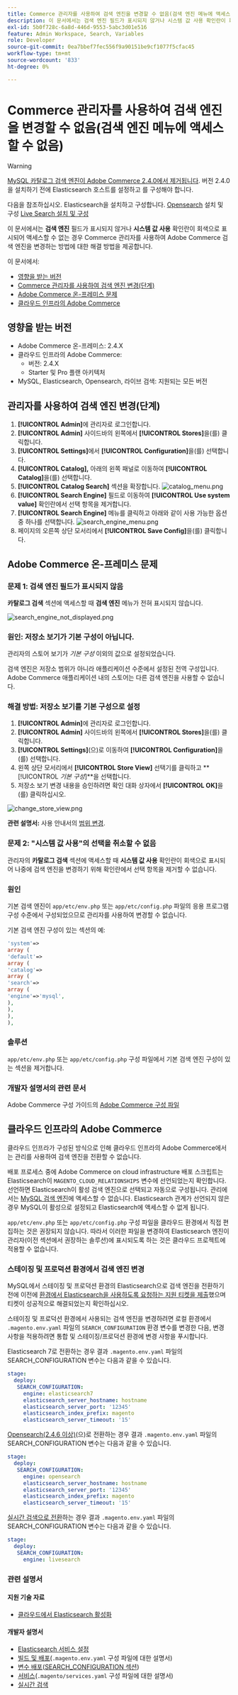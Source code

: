 ```yaml
---
title: Commerce 관리자를 사용하여 검색 엔진을 변경할 수 없음(검색 엔진 메뉴에 액세스할 수 없음)
description: 이 문서에서는 검색 엔진 필드가 표시되지 않거나 시스템 값 사용 확인란이 회색으로 비활성화되어 액세스할 수 없는 경우 Commerce 관리를 사용하여 Adobe Commerce 검색 엔진을 변경하는 방법에 대한 해결 방법을 제공합니다.
exl-id: 5b0f728c-6a8d-446d-9553-5abc3d01e516
feature: Admin Workspace, Search, Variables
role: Developer
source-git-commit: 0ea7bbef7fec556f9a90151be9cf1077f5cfac45
workflow-type: tm+mt
source-wordcount: '833'
ht-degree: 0%

---
```


# Commerce 관리자를 사용하여 검색 엔진을 변경할 수 없음(검색 엔진 메뉴에 액세스할 수 없음)

>[!WARNING]
>
> [MySQL 카탈로그 검색 엔진이 Adobe Commerce 2.4.0에서 제거됩니다](/help/announcements/adobe-commerce-announcements/mysql-catalog-search-engine-will-be-removed-in-magento-2-4-0.md). 버전 2.4.0을 설치하기 전에 Elasticsearch 호스트를 설정하고 를 구성해야 합니다.
> 
> 다음을 참조하십시오.
> [](https://experienceleague.adobe.com/en/docs/commerce-cloud-service/user-guide/configure/service/elasticsearch) Elasticsearch을 설치하고 구성합니다.
> [Opensearch](https://experienceleague.adobe.com/en/docs/commerce-cloud-service/user-guide/configure/service/opensearch) 설치 및 구성
> [Live Search 설치 및 구성](https://experienceleague.adobe.com/en/docs/commerce-merchant-services/live-search/install)

이 문서에서는 **검색 엔진** 필드가 표시되지 않거나 **시스템 값 사용** 확인란이 회색으로 표시되어 액세스할 수 없는 경우 Commerce 관리자를 사용하여 Adobe Commerce 검색 엔진을 변경하는 방법에 대한 해결 방법을 제공합니다.

이 문서에서:

* [영향을 받는 버전](#affected-versions)
* [Commerce 관리자를 사용하여 검색 엔진 변경(단계)](#change-search-engine-using-magento-admin-steps)
* [Adobe Commerce 온-프레미스 문제](#magento-commerce-on-premise)
* [클라우드 인프라의 Adobe Commerce](#magento-commerce-cloud)

## 영향을 받는 버전

* Adobe Commerce 온-프레미스: 2.4.X
* 클라우드 인프라의 Adobe Commerce:
   * 버전: 2.4.X
   * Starter 및 Pro 플랜 아키텍처
* MySQL, Elasticsearch, Opensearch, 라이브 검색: 지원되는 모든 버전

## 관리자를 사용하여 검색 엔진 변경(단계)

1. **[!UICONTROL Admin]**&#x200B;에 관리자로 로그인합니다.
1. **[!UICONTROL Admin]** 사이드바의 왼쪽에서 **[!UICONTROL Stores]**&#x200B;을(를) 클릭합니다.
1. **[!UICONTROL Settings]**&#x200B;에서 **[!UICONTROL Configuration]**&#x200B;을(를) 선택합니다.
1. **[!UICONTROL Catalog],** 아래의 왼쪽 패널로 이동하여 **[!UICONTROL Catalog]**&#x200B;을(를) 선택합니다.
1. **[!UICONTROL Catalog Search]** 섹션을 확장합니다.    ![catalog_menu.png](assets/catalog_menu.png)
1. **[!UICONTROL Search Engine]** 필드로 이동하여 **[!UICONTROL Use system value]** 확인란에서 선택 항목을 제거합니다.
1. **[!UICONTROL Search Engine]** 메뉴를 클릭하고 아래와 같이 사용 가능한 옵션 중 하나를 선택합니다.    ![search_engine_menu.png](assets/search_engine_menu.png)
1. 페이지의 오른쪽 상단 모서리에서 **[!UICONTROL Save Config]**&#x200B;을(를) 클릭합니다.

## Adobe Commerce 온-프레미스 문제

### 문제 1: 검색 엔진 필드가 표시되지 않음

**카탈로그 검색** 섹션에 액세스할 때 **검색 엔진** 메뉴가 전혀 표시되지 않습니다.

![search_engine_not_displayed.png](assets/search_engine_not_displayed.png)

### 원인: 저장소 보기가 기본 구성이 아닙니다.

관리자의 스토어 보기가 *기본 구성* 이외의 값으로 설정되었습니다.

검색 엔진은 저장소 범위가 아니라 애플리케이션 수준에서 설정된 전역 구성입니다. Adobe Commerce 애플리케이션 내의 스토어는 다른 검색 엔진을 사용할 수 없습니다.

### 해결 방법: 저장소 보기를 기본 구성으로 설정

1. **[!UICONTROL Admin]**&#x200B;에 관리자로 로그인합니다.
1. **[!UICONTROL Admin]** 사이드바의 왼쪽에서 **[!UICONTROL Stores]**&#x200B;을(를) 클릭합니다.
1. **[!UICONTROL Settings]**(으)로 이동하여 **[!UICONTROL Configuration]**&#x200B;을(를) 선택합니다.
1. 왼쪽 상단 모서리에서 **[!UICONTROL Store View]** 선택기를 클릭하고 **[!UICONTROL *기본 구성&#x200B;*]**을 선택합니다.
1. 저장소 보기 변경 내용을 승인하려면 확인 대화 상자에서 **[!UICONTROL OK]**&#x200B;을(를) 클릭하십시오.

![change_store_view.png](assets/change_store_view.png)

**관련 설명서:** 사용 안내서의 [범위 변경](https://experienceleague.adobe.com/docs/commerce-admin/config/scope-change.html#set-the-scope).

### 문제 2: &quot;시스템 값 사용&quot;의 선택을 취소할 수 없음

관리자의 **카탈로그 검색** 섹션에 액세스할 때 **시스템 값 사용** 확인란이 회색으로 표시되어 나중에 검색 엔진을 변경하기 위해 확인란에서 선택 항목을 제거할 수 없습니다.

### 원인

기본 검색 엔진이 `app/etc/env.php` 또는 `app/etc/config.php` 파일의 응용 프로그램 구성 수준에서 구성되었으므로 관리자를 사용하여 변경할 수 없습니다.

기본 검색 엔진 구성이 있는 섹션의 예:

```php
'system'=>
array (
'default'=>
array (
'catalog'=>
array (
'search'=>
array (
'engine'=>'mysql',
),
),
),
),
```

### 솔루션

`app/etc/env.php` 또는 `app/etc/config.php` 구성 파일에서 기본 검색 엔진 구성이 있는 섹션을 제거합니다.

### 개발자 설명서의 관련 문서

Adobe Commerce 구성 가이드의 [Adobe Commerce 구성 파일](https://experienceleague.adobe.com/docs/commerce-operations/configuration-guide/files/deployment-files.html)

## 클라우드 인프라의 Adobe Commerce

클라우드 인프라가 구성된 방식으로 인해 클라우드 인프라의 Adobe Commerce에서는 관리를 사용하여 검색 엔진을 전환할 수 없습니다.

배포 프로세스 중에 Adobe Commerce on cloud infrastructure 배포 스크립트는 Elasticsearch이 `MAGENTO_CLOUD_RELATIONSHIPS` 변수에 선언되었는지 확인합니다. 선언하면 Elasticsearch이 활성 검색 엔진으로 선택되고 자동으로 구성됩니다. 관리에서는 [MySQL 검색 엔진](/help/announcements/adobe-commerce-announcements/mysql-catalog-search-engine-will-be-removed-in-magento-2-4-0.md)에 액세스할 수 없습니다. Elasticsearch 관계가 선언되지 않은 경우 MySQL이 활성으로 설정되고 Elasticsearch에 액세스할 수 없게 됩니다.

`app/etc/env.php` 또는 `app/etc/config.php` 구성 파일을 클라우드 환경에서 직접 편집하는 것은 권장되지 않습니다. 따라서 이러한 파일을 변경하여 Elasticsearch 엔진이 관리자(이전 섹션에서 권장하는 솔루션)에 표시되도록 하는 것은 클라우드 프로젝트에 적용할 수 없습니다.

### 스테이징 및 프로덕션 환경에서 검색 엔진 변경

MySQL에서 스테이징 및 프로덕션 환경의 Elasticsearch으로 검색 엔진을 전환하기 전에 이전에 [환경에서 Elasticsearch을 사용하도록 요청하는 지원 티켓을 제출](/help/help-center-guide/help-center/magento-help-center-user-guide.md#submit-ticket)했으며 티켓이 성공적으로 해결되었는지 확인하십시오.

스테이징 및 프로덕션 환경에서 사용되는 검색 엔진을 변경하려면 로컬 환경에서 `.magento.env.yaml` 파일의 `SEARCH_CONFIGURATION` 환경 변수를 변경한 다음, 변경 사항을 적용하려면 통합 및 스테이징/프로덕션 환경에 변경 사항을 푸시합니다.

Elasticsearch 7로 전환하는 경우 결과 `.magento.env.yaml` 파일의 SEARCH\_CONFIGURATION 변수는 다음과 같을 수 있습니다.

```yaml
stage:
  deploy:
   SEARCH_CONFIGURATION:
     engine: elasticsearch7
     elasticsearch_server_hostname: hostname
     elasticsearch_server_port: '12345'
     elasticsearch_index_prefix: magento
     elasticsearch_server_timeout: '15'
```

[Opensearch(2.4.6 이상)](https://experienceleague.adobe.com/en/docs/commerce-knowledge-base/kb/troubleshooting/elasticsearch/search-engine-shown-elasticsearch-despite-open-search)(으)로 전환하는 경우 결과 `.magento.env.yaml` 파일의 SEARCH\_CONFIGURATION 변수는 다음과 같을 수 있습니다.

```yaml
stage:
  deploy:
   SEARCH_CONFIGURATION:
     engine: opensearch
     elasticsearch_server_hostname: hostname
     elasticsearch_server_port: '12345'
     elasticsearch_index_prefix: magento
     elasticsearch_server_timeout: '15'
```

[실시간 검색으로 전환](https://experienceleague.adobe.com/en/docs/commerce-knowledge-base/kb/troubleshooting/miscellaneous/error-opensearch-search-engine-doesnt-exist-falling-back-to-livesearch)하는 경우 결과 `.magento.env.yaml` 파일의 SEARCH\_CONFIGURATION 변수는 다음과 같을 수 있습니다.

```yaml
stage:
  deploy:
   SEARCH_CONFIGURATION:
     engine: livesearch
```

### 관련 설명서

#### 지원 기술 자료

* [클라우드에서 Elasticsearch 활성화](/help/how-to/general/enable-elasticsearch-on-cloud.md)

#### 개발자 설명서

* [Elasticsearch 서비스 설정](https://experienceleague.adobe.com/docs/commerce-cloud-service/user-guide/configure/service/elasticsearch.html)
* [빌드 및 배포](https://experienceleague.adobe.com/docs/commerce-cloud-service/user-guide/configure/env/configure-env-yaml.html)(`.magento.env.yaml` 구성 파일에 대한 설명서)
* [변수 배포](https://experienceleague.adobe.com/docs/commerce-cloud-service/user-guide/configure/env/stage/variables-deploy.html)([SEARCH\_CONFIGURATION 섹션](https://experienceleague.adobe.com/docs/commerce-cloud-service/user-guide/configure/env/stage/variables-deploy.html#search_configuration))
* [서비스](https://experienceleague.adobe.com/docs/commerce-cloud-service/user-guide/configure/service/services-yaml.html)(`.magento/services.yaml` 구성 파일에 대한 설명서)
* [실시간 검색](https://experienceleague.adobe.com/en/docs/commerce-merchant-services/live-search/overview)
